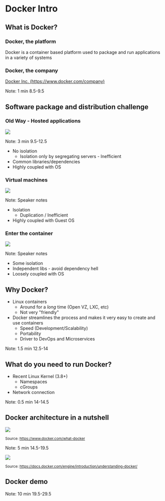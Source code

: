 # Docker Intro



## What is Docker?

### Docker, the platform <!-- .element: class="fragment" data-fragment-index="1" -->

Docker is a container based platform used to package and run applications in a variety of systems <!-- .element: class="fragment" data-fragment-index="2" style="color: blue"-->

### Docker, the company <!-- .element: class="fragment" data-fragment-index="3" -->

[Docker Inc. (https://www.docker.com/company)](https://www.docker.com/company)  <!-- .element: class="fragment" data-fragment-index="4" style="color: blue"-->

Note: 1 min 8.5-9.5



## Software package and distribution challenge

### Old Way - Hosted applications

![](http://fsmontenegro.github.io/dockersec/images/old_way_hosted.png) <!-- .element: style="border:1px grey" -->

Note: 3 min 9.5-12.5
  - No isolation
    + Isolation only by segregating servers - Inefficient
  - Common libraries/dependencies
  - Highly coupled with OS


### Virtual machines

![](http://fsmontenegro.github.io/dockersec/images/vms.png) <!-- .element: style="border:1px grey" -->

Note: Speaker notes
  - Isolation
    + Duplication / Inefficient
  - Highly coupled with Guest OS


### Enter the container

![](http://fsmontenegro.github.io/dockersec/images/containers.png) <!-- .element: style="border:1px grey" -->

Note: Speaker notes
  - Some isolation
  - Independent libs - avoid dependency hell
  - Loosely coupled with OS



## Why Docker?

- Linux containers
  + Around for a *long* time (Open VZ, LXC, etc)
  + Not very "friendly"
- Docker streamlines the process and makes it very easy to create and use containers
  + Speed (Development/Scalability)
  + Portability
  + Driver to DevOps and Microservices

Note: 1.5 min 12.5-14



## What do you need to run Docker?

- Recent Linux Kernel (3.8+)
  + Namespaces
  + cGroups
- Network connection

Note: 0.5 min 14-14.5



## Docker architecture in a nutshell

![](http://fsmontenegro.github.io/dockersec/images/what-is-vm-diagram.png) <!-- .element: style="border:1px grey" -->

<small>Source: <a href="https://www.docker.com/what-docker">https://www.docker.com/what-docker</a></small>

Note: 5 min 14.5-19.5


![](http://fsmontenegro.github.io/dockersec/images/architecture.svg) <!-- .element: style="border:1px grey" -->

<small>Source: <a href="https://docs.docker.com/engine/introduction/understanding-docker/">https://docs.docker.com/engine/introduction/understanding-docker/</a></small>



## Docker demo

Note: 10 min 19.5-29.5
